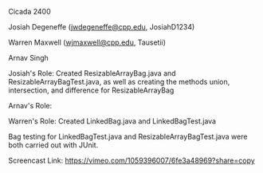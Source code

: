 Cicada 2400

Josiah Degeneffe (jwdegeneffe@cpp.edu, JosiahD1234)

Warren Maxwell (wjmaxwell@cpp.edu, Tausetii)

Arnav Singh

Josiah's Role: Created ResizableArrayBag.java and ResizableArrayBagTest.java, as well as creating the methods union, intersection, and difference for ResizableArrayBag

Arnav's Role: 

Warren's Role: Created LinkedBag.java and LinkedBagTest.java

Bag testing for LinkedBagTest.java and ResizableArrayBagTest.java were both carried out with JUnit.

Screencast Link: https://vimeo.com/1059396007/6fe3a48969?share=copy
